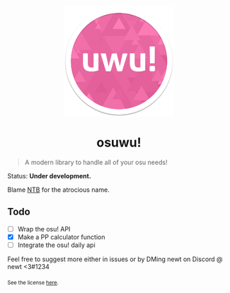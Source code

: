 <div align="center">
	<img src="osuwu.png" alt="osu! logo" height="250">
	<h1>osuwu!</h1>
</div>

> A modern library to handle all of your osu needs!

Status: **Under development.**

Blame [NTB](https://github.com/GD-NTB) for the atrocious name.

## Todo

- [ ] Wrap the osu! API
- [x] Make a PP calculator function
- [ ] Integrate the osu! daily api

Feel free to suggest more either in issues or by DMing newt on Discord @ newt <3#1234

<sub>See the license <a href="license.md">here</a>.</sub>
